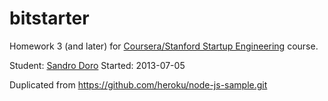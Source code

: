 bitstarter 
==========

Homework 3 (and later) for [Coursera/Stanford Startup Engineering][1] course.

Student: [Sandro Doro][2]
Started: 2013-07-05

Duplicated from https://github.com/heroku/node-js-sample.git 

[1]: https://class.coursera.org/startup-001 
[2]: https://twitter.com/sdoro
[3]: http://www.linkedin.com/in/sandrodoro
